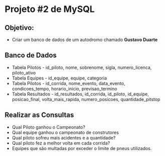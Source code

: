 # Projeto #2 de MySQL

## Objetivo: 
* Criar um banco de dados de um autodromo chamado **Gustavo Duarte**
## Banco de Dados
* Tabela Pilotos - id_piloto, nome, sobrenome, sigla, numero_licenca, piloto_ativo
* Tabela Equipes - id_equipe, equipe, categoria
* Tabela Pilotos - id_corrida, nome_evento, data_evento, condicoes_tempo, horario_inicio, previsao_termino
* Tabela Resultados - id_resultados, id_corrida, id_piloto, id_equipe, posicao_final, volta_mais_rapida, numero_posicoes, quantidade_pitstop
## Realizar as Consultas
* Qual Piloto ganhou o Campeonato?
* Qual equipe ganhou o campeonato de construtores
* Qual piloto sofreu mais acidentes e a quantidade?
* Qual piloto fez a melhor volta em cada corrida?
* Equipes que são multadas por exceder o limite de pneus utilizados.
